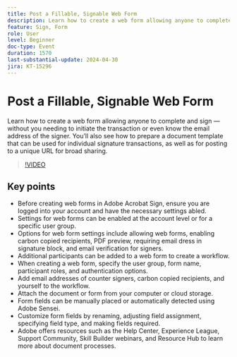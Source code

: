 ```yaml
---
title: Post a Fillable, Signable Web Form
description: Learn how to create a web form allowing anyone to complete and sign — without you needing to initiate the transaction or even know the email address of the signer. 
feature: Sign, Form
role: User
level: Beginner
doc-type: Event
duration: 1570
last-substantial-update: 2024-04-30
jira: KT-15296
---
```


# Post a Fillable, Signable Web Form

Learn how to create a web form allowing anyone to complete and sign — without you needing to initiate the transaction or even know the email address of the signer. You’ll also see how to prepare a document template that can be used for individual signature transactions, as well as for posting to a unique URL for broad sharing.

>[!VIDEO](https://video.tv.adobe.com/v/3428187/?learn=on)

## Key points

* Before creating web forms in Adobe Acrobat Sign, ensure you are logged into your account and have the necessary settings abled.
* Settings for web forms can be enabled at the account level or for a specific user group.
* Options for web form settings include allowing web forms, enabling carbon copied recipients, PDF preview, requiring email dress in signature block, and email verification for signers.
* Additional participants can be added to a web form to create a workflow.
* When creating a web form, specify the user group, form name, participant roles, and authentication options.
* Add email addresses of counter signers, carbon copied recipients, and yourself to the workflow.
* Attach the document or form from your computer or cloud storage.
* Form fields can be manually placed or automatically detected using Adobe Sensei.
* Customize form fields by renaming, adjusting field assignment, specifying field type, and making fields required.
* Adobe offers resources such as the Help Center, Experience League, Support Community, Skill Builder webinars, and Resource Hub to learn more about document processes.